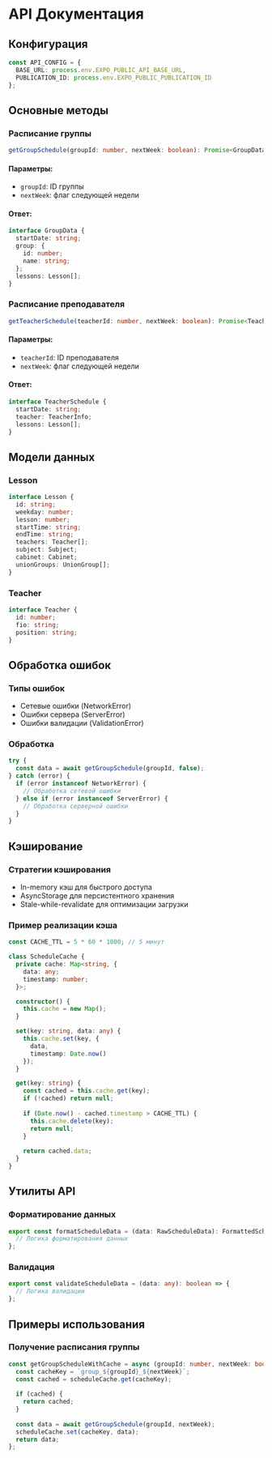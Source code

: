 # API Документация

## Конфигурация

```typescript
const API_CONFIG = {
  BASE_URL: process.env.EXPO_PUBLIC_API_BASE_URL,
  PUBLICATION_ID: process.env.EXPO_PUBLIC_PUBLICATION_ID
};
```

## Основные методы

### Расписание группы

```typescript
getGroupSchedule(groupId: number, nextWeek: boolean): Promise<GroupData>
```

#### Параметры:
- `groupId`: ID группы
- `nextWeek`: флаг следующей недели

#### Ответ:
```typescript
interface GroupData {
  startDate: string;
  group: {
    id: number;
    name: string;
  };
  lessons: Lesson[];
}
```

### Расписание преподавателя

```typescript
getTeacherSchedule(teacherId: number, nextWeek: boolean): Promise<TeacherSchedule>
```

#### Параметры:
- `teacherId`: ID преподавателя
- `nextWeek`: флаг следующей недели

#### Ответ:
```typescript
interface TeacherSchedule {
  startDate: string;
  teacher: TeacherInfo;
  lessons: Lesson[];
}
```

## Модели данных

### Lesson
```typescript
interface Lesson {
  id: string;
  weekday: number;
  lesson: number;
  startTime: string;
  endTime: string;
  teachers: Teacher[];
  subject: Subject;
  cabinet: Cabinet;
  unionGroups: UnionGroup[];
}
```

### Teacher
```typescript
interface Teacher {
  id: number;
  fio: string;
  position: string;
}
```

## Обработка ошибок

### Типы ошибок
- Сетевые ошибки (NetworkError)
- Ошибки сервера (ServerError)
- Ошибки валидации (ValidationError)

### Обработка
```typescript
try {
  const data = await getGroupSchedule(groupId, false);
} catch (error) {
  if (error instanceof NetworkError) {
    // Обработка сетевой ошибки
  } else if (error instanceof ServerError) {
    // Обработка серверной ошибки
  }
}
```

## Кэширование

### Стратегии кэширования
- In-memory кэш для быстрого доступа
- AsyncStorage для персистентного хранения
- Stale-while-revalidate для оптимизации загрузки

### Пример реализации кэша
```typescript
const CACHE_TTL = 5 * 60 * 1000; // 5 минут

class ScheduleCache {
  private cache: Map<string, {
    data: any;
    timestamp: number;
  }>;

  constructor() {
    this.cache = new Map();
  }

  set(key: string, data: any) {
    this.cache.set(key, {
      data,
      timestamp: Date.now()
    });
  }

  get(key: string) {
    const cached = this.cache.get(key);
    if (!cached) return null;
    
    if (Date.now() - cached.timestamp > CACHE_TTL) {
      this.cache.delete(key);
      return null;
    }
    
    return cached.data;
  }
}
```

## Утилиты API

### Форматирование данных
```typescript
export const formatScheduleData = (data: RawScheduleData): FormattedSchedule => {
  // Логика форматирования данных
};
```

### Валидация
```typescript
export const validateScheduleData = (data: any): boolean => {
  // Логика валидации
};
```

## Примеры использования

### Получение расписания группы
```typescript
const getGroupScheduleWithCache = async (groupId: number, nextWeek: boolean) => {
  const cacheKey = `group_${groupId}_${nextWeek}`;
  const cached = scheduleCache.get(cacheKey);
  
  if (cached) {
    return cached;
  }
  
  const data = await getGroupSchedule(groupId, nextWeek);
  scheduleCache.set(cacheKey, data);
  return data;
};
```